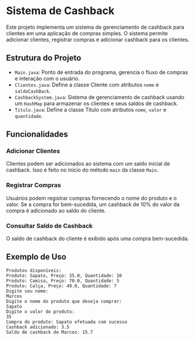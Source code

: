 # Sistema de Cashback

Este projeto implementa um sistema de gerenciamento de cashback para clientes em uma aplicação de compras simples. O sistema permite adicionar clientes, registrar compras e adicionar cashback para os clientes.

## Estrutura do Projeto

- `Main.java`: Ponto de entrada do programa, gerencia o fluxo de compras e interação com o usuário.
- `Clientes.java`: Define a classe Cliente com atributos `nome` e `saldoCashBack`.
- `CashbackSystem.java`: Sistema de gerenciamento de cashback usando um `HashMap` para armazenar os clientes e seus saldos de cashback.
- `Titulo.java`: Define a classe Titulo com atributos `nome`, `valor` e `quantidade`.

## Funcionalidades

### Adicionar Clientes

Clientes podem ser adicionados ao sistema com um saldo inicial de cashback. Isso é feito no início do método `main` da classe `Main`.

### Registrar Compras

Usuários podem registrar compras fornecendo o nome do produto e o valor. Se a compra for bem-sucedida, um cashback de 10% do valor da compra é adicionado ao saldo do cliente.

### Consultar Saldo de Cashback

O saldo de cashback do cliente é exibido após uma compra bem-sucedida.

## Exemplo de Uso

```plaintext
Produtos disponíveis:
Produto: Sapato, Preço: 35.0, Quantidade: 10
Produto: Camisa, Preço: 70.0, Quantidade: 5
Produto: Calça, Preço: 49.0, Quantidade: 7
Digite seu nome:
Marcos
Digite o nome do produto que deseja comprar:
Sapato
Digite o valor do produto:
35
Compra do produto: Sapato efetuada com sucesso
Cashback adicionado: 3.5
Saldo de cashback de Marcos: 15.7
